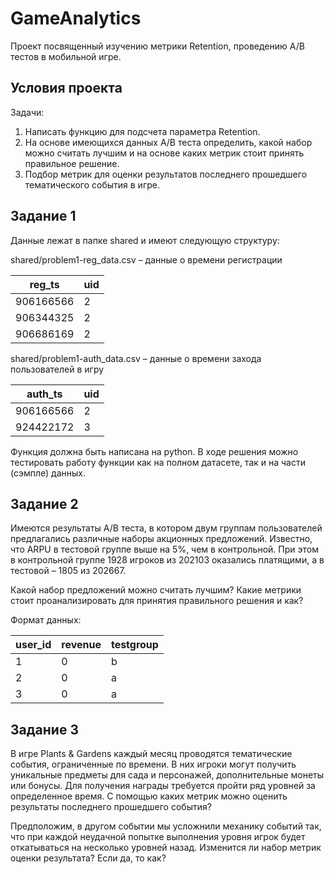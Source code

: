 # GameAnalytics
Проект посвященный изучению метрики Retention, проведению A/B тестов в мобильной игре.

## Условия проекта
Задачи:

1. Написать функцию для подсчета параметра Retention.
2. На основе имеющихся данных A/B теста определить, какой набор можно считать лучшим и на основе каких метрик стоит принять правильное решение.
3. Подбор метрик для оценки результатов последнего прошедшего тематического события в игре.
 
## Задание 1
Данные лежат в папке shared и имеют следующую структуру:

shared/problem1-reg_data.csv – данные о времени регистрации

|reg_ts|uid|
|------|----|
|906166566|2|
|906344325|2|
|906686169|2|

shared/problem1-auth_data.csv – данные о времени захода пользователей в игру

|auth_ts|uid|
|-------|---|
|906166566|2|
|924422172|3|

Функция должна быть написана на python. В ходе решения можно тестировать работу функции как на полном датасете, так и на части (сэмпле) данных.


## Задание 2
Имеются результаты A/B теста, в котором двум группам пользователей предлагались различные наборы акционных предложений. Известно, что ARPU в тестовой группе выше на 5%, чем в контрольной. При этом в контрольной группе 1928 игроков из 202103 оказались платящими, а в тестовой – 1805 из 202667.

Какой набор предложений можно считать лучшим? Какие метрики стоит проанализировать для принятия правильного решения и как?

Формат данных:

|user_id|revenue|testgroup|
|------|------|------|
|1|0|b|
|2|0|a|
|3|0|a|

## Задание 3
В игре Plants & Gardens каждый месяц проводятся тематические события, ограниченные по времени. В них игроки могут получить уникальные предметы для сада и персонажей, дополнительные монеты или бонусы. Для получения награды требуется пройти ряд уровней за определенное время. С помощью каких метрик можно оценить результаты последнего прошедшего события?

Предположим, в другом событии мы усложнили механику событий так, что при каждой неудачной попытке выполнения уровня игрок будет откатываться на несколько уровней назад. Изменится ли набор метрик оценки результата? Если да, то как?
